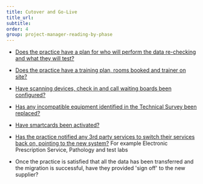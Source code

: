 ```yaml
---
title: Cutover and Go-Live
title_url:
subtitle: 
order: 4
group: project-manager-reading-by-phase
---
```


* [Does the practice have a plan for who will perform the data re-checking and what they will test?]( {{site.baseurl}}/guide/go-live#data-re-checking )

* [Does the practice have a training plan, rooms booked and trainer on site?]( {{site.baseurl}}/guide/go-live#training-on-the-new-system )

* [Have scanning devices, check in and call waiting boards been configured?]( {{site.baseurl}}/guide/cutover#configure-devices )

* [Has any incompatible equipment identified in the Technical Survey been replaced?]( {{site.baseurl}}/guide/technical-survey#outcome-of-the-technical-survey )

* [Have smartcards been activated?]( {{site.baseurl}}/guide/cutover#activate-smartcards )

* [Has the practice notified any 3rd party services to switch their services back on, pointing to the new system?]( {{site.baseurl}}/guide/go-live#switch-links-back-on ) For example Electronic Prescription Service, Pathology and test labs

* Once the practice is satisfied that all the data has been transferred and the migration is successful, have they provided 'sign off' to the new supplier?
